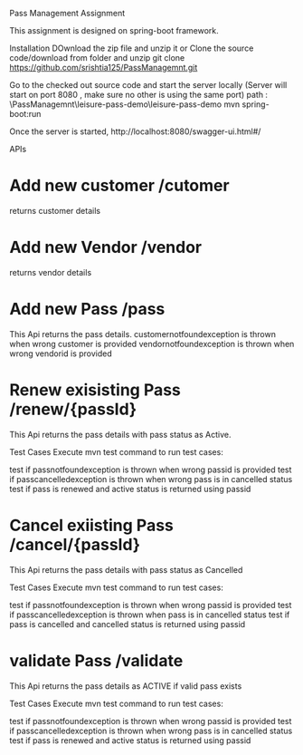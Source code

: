 Pass Management Assignment

This assignment is designed on spring-boot framework.

Installation
DOwnload the zip file and unzip it or 
Clone the source code/download from folder and unzip
git clone https://github.com/srishtia125/PassManagemnt.git

Go to the checked out source code and start the server locally (Server will start on port 8080 , make sure no other is using the same port)
path :  \PassManagemnt\leisure-pass-demo\leisure-pass-demo
mvn spring-boot:run

Once the server is started,
http://localhost:8080/swagger-ui.html#/

APIs
# Add new customer /cutomer
returns customer details

# Add new Vendor /vendor
returns vendor details

# Add new Pass /pass
This Api returns the pass details.
customernotfoundexception is thrown when wrong customer  is provided 
vendornotfoundexception is thrown when wrong vendorid  is provided 

# Renew exisisting Pass /renew/{passId}
This Api returns the pass details with pass status as Active.

Test Cases
Execute mvn test command to run test cases:

test if passnotfoundexception is thrown when wrong passid  is provided 
test if passcancelledexception is thrown when wrong pass is in cancelled status 
test if pass is renewed and active status is returned using passid

# Cancel exiisting Pass /cancel/{passId}
This Api returns the pass details with pass status as Cancelled

Test Cases
Execute mvn test command to run test cases:

test if passnotfoundexception is thrown when wrong passid  is provided 
test if passcancelledexception is thrown when pass is in cancelled status 
test if pass is cancelled and cancelled status is returned using passid

# validate  Pass /validate
This Api returns the pass details as ACTIVE if valid pass exists


Test Cases
Execute mvn test command to run test cases:

test if passnotfoundexception is thrown when wrong passid  is provided 
test if passcancelledexception is thrown when wrong pass is in cancelled status 
test if pass is renewed and active status is returned using passid
